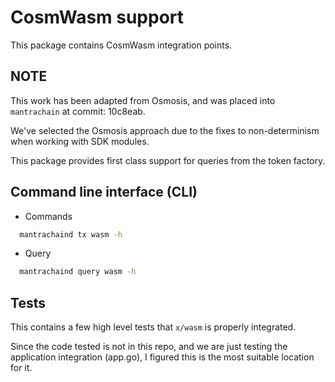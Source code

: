 # CosmWasm support

This package contains CosmWasm integration points.

## NOTE

This work has been adapted from Osmosis, and was placed into `mantrachain` at commit: 10c8eab.

We've selected the Osmosis approach due to the fixes to non-determinism when working with SDK modules.


This package provides first class support for queries from the token factory. 

## Command line interface (CLI)

- Commands

```sh
  mantrachaind tx wasm -h
```

- Query

```sh
  mantrachaind query wasm -h
```

## Tests

This contains a few high level tests that `x/wasm` is properly
integrated.

Since the code tested is not in this repo, and we are just testing the
application integration (app.go), I figured this is the most suitable
location for it.
